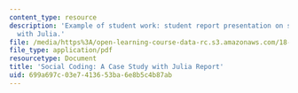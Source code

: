 ```yaml
---
content_type: resource
description: 'Example of student work: student report presentation on social coding
  with Julia.'
file: /media/https%3A/open-learning-course-data-rc.s3.amazonaws.com/18-337j-parallel-computing-fall-2011/699a697c03e7413653ba6e8b5c4b87ab_MIT18_337JF11_Social_rpt.pdf
file_type: application/pdf
resourcetype: Document
title: 'Social Coding: A Case Study with Julia Report'
uid: 699a697c-03e7-4136-53ba-6e8b5c4b87ab
---
```

